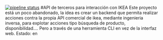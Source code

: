 [![pipeline status](https://git.redp.icu/pablo/api-ikea/badges/master/pipeline.svg)](https://git.redp.icu/pablo/api-ikea/-/commits/master)
#API de terceros para interacción con IKEA
Este proyecto está un poco abandonado, la idea es crear un backend que permita realizar acciones contra la propia API comercial de ikea, mediante ingenieria inversa, para explotar acciones tipo búsqueda de producto, disponibilidad.... Pero a través de una herramienta CLI en vez de la interfaz web. 
Estado: en 
